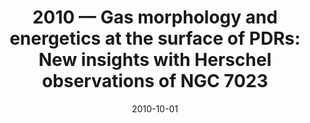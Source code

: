 ---
title: "2010 &mdash; Gas morphology and energetics at the surface of PDRs: New insights with Herschel observations of NGC 7023"
collection: publications
refereed: 'yes'
permalink: \publication\2010-10-01-Gas-morphology-and-energetics-at-the-surface-of-PDRs-New
date: "2010-10-01"
venue: "Astronomy and Astrophysics"
paperurl: 
link: "https://ui.adsabs.harvard.edu/abs/2010A&A...521L..25J"
citation: "Joblin, C.; Pilleri, P.; Montillaud, J.; Fuente, A.; Gerin, M.; Berné, O.; Ossenkopf, V.; Le Bourlot, J.; Teyssier, D.; Goicoechea, J. R.; Le Petit, F.; Röllig, M.; Akyilmaz, M.; Benz, A. O.; Boulanger, F.; Bruderer, S.; Dedes, C.; France, K.; Güsten, R.; Harris, A.; Klein, T.; Kramer, C.; Lord, S. D.; Martin, P. G.; Martin-Pintado, J.; Mookerjea, B.; Okada, Y.; Phillips, T. G.; Rizzo, J. R.; Simon, R.; Stutzki, J.; van der Tak, F.; Yorke, H. W.; Steinmetz, E.; Jarchow, C.; Hartogh, P.; Honingh, C. E.; Siebertz, O.; Caux, E.; Colin, B., Astronomy and Astrophysics, Volume 521, id.L25, 5 pp."
---